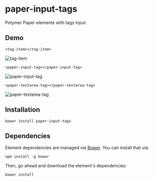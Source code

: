 # paper-input-tags

Polymer Paper elements with tags input.

## Demo

	<tag-item></tag-item>
![tag-item](http://s14.postimg.org/46cu658u9/tags.png)

	<paper-input-tag></paper-input-tag>
![paper-input-tag](http://s2.postimg.org/5e859u7ex/input.png)

	<paper-textarea-tag></paper-textarea-tag>
![paper-textarea-tag](http://s30.postimg.org/4btx1sdsx/textarea.png)

## Installation

	bower install paper-input-tags

## Dependencies

Element dependencies are managed via [Bower](http://bower.io/). You can
install that via:

    npm install -g bower

Then, go ahead and download the element's dependencies:

    bower install

